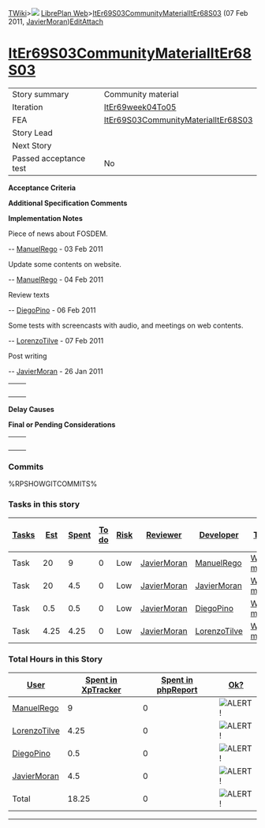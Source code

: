 [TWiki](/twiki/Main/WebHome)&gt;![](/twiki/TWiki/TWikiDocGraphics/web-bg-small.gif) [LibrePlan Web](/twiki/LibrePlan/WebHome)&gt;[ItEr69S03CommunityMaterialItEr68S03](http://wiki.libreplan-enterprise.com/twiki/LibrePlan/ItEr69S03CommunityMaterialItEr68S03 "Topic revision: 6 (07 Feb 2011 - 10:30:29)") (07 Feb 2011, [JavierMoran](/twiki/Main/JavierMoran))[Edit](http://wiki.libreplan-enterprise.com/twiki/bin/edit/LibrePlan/ItEr69S03CommunityMaterialItEr68S03?t=1520337899 "Edit this topic text")[Attach](/twiki/bin/attach/LibrePlan/ItEr69S03CommunityMaterialItEr68S03 "Attach an image or document to this topic")

 [ItEr69S03CommunityMaterialItEr68S03](/twiki/LibrePlan/ItEr69S03CommunityMaterialItEr68S03)
========================================================================================================================================================



|                        |                                                                                                      |
|------------------------|------------------------------------------------------------------------------------------------------|
| Story summary          | Community material                                                                                   |
| Iteration              | [ItEr69week04To05](/twiki/LibrePlan/ItEr69week04To05)                                       |
| FEA                    | [ItEr69S03CommunityMaterialItEr68S03](/twiki/LibrePlan/ItEr69S03CommunityMaterialItEr68S03) |
| Story Lead             |                                                                                                      |
| Next Story             |                                                                                                      |
| Passed acceptance test | No                                                                                                   |

**Acceptance Criteria**

**Additional Specification Comments**

**Implementation Notes**

Piece of news about FOSDEM.

-- [ManuelRego](/twiki/Main/ManuelRego) - 03 Feb 2011

Update some contents on website.

-- [ManuelRego](/twiki/Main/ManuelRego) - 04 Feb 2011

Review texts

-- [DiegoPino](/twiki/Main/DiegoPino) - 06 Feb 2011

Some tests with screencasts with audio, and meetings on web contents.

-- [LorenzoTilve](/twiki/Main/LorenzoTilve) - 07 Feb 2011

Post writing

-- [JavierMoran](/twiki/Main/JavierMoran) - 26 Jan 2011

|     |     |
|-----|-----|
|     |     |

**Delay Causes**

**Final or Pending Considerations**

|     |     |
|-----|-----|
|     |     |

###  Commits

%RPSHOWGITCOMMITS%

###  Tasks in this story



| [Tasks](http://wiki.libreplan-enterprise.com/twiki/LibrePlan/ItEr69S03CommunityMaterialItEr68S03?sortcol=0;table=2;up=0#sorted_table "Sort by this column") | [Est](http://wiki.libreplan-enterprise.com/twiki/LibrePlan/ItEr69S03CommunityMaterialItEr68S03?sortcol=1;table=2;up=0#sorted_table "Sort by this column") | [Spent](http://wiki.libreplan-enterprise.com/twiki/LibrePlan/ItEr69S03CommunityMaterialItEr68S03?sortcol=2;table=2;up=0#sorted_table "Sort by this column") | [To do](http://wiki.libreplan-enterprise.com/twiki/LibrePlan/ItEr69S03CommunityMaterialItEr68S03?sortcol=3;table=2;up=0#sorted_table "Sort by this column") | [Risk](http://wiki.libreplan-enterprise.com/twiki/LibrePlan/ItEr69S03CommunityMaterialItEr68S03?sortcol=4;table=2;up=0#sorted_table "Sort by this column") | [Reviewer](http://wiki.libreplan-enterprise.com/twiki/LibrePlan/ItEr69S03CommunityMaterialItEr68S03?sortcol=5;table=2;up=0#sorted_table "Sort by this column") | [Developer](http://wiki.libreplan-enterprise.com/twiki/LibrePlan/ItEr69S03CommunityMaterialItEr68S03?sortcol=6;table=2;up=0#sorted_table "Sort by this column") | [Task Name](http://wiki.libreplan-enterprise.com/twiki/LibrePlan/ItEr69S03CommunityMaterialItEr68S03?sortcol=7;table=2;up=0#sorted_table "Sort by this column") | [Start Date](http://wiki.libreplan-enterprise.com/twiki/LibrePlan/ItEr69S03CommunityMaterialItEr68S03?sortcol=8;table=2;up=0#sorted_table "Sort by this column") | [Est End Date](http://wiki.libreplan-enterprise.com/twiki/LibrePlan/ItEr69S03CommunityMaterialItEr68S03?sortcol=9;table=2;up=0#sorted_table "Sort by this column") | [End Date](http://wiki.libreplan-enterprise.com/twiki/LibrePlan/ItEr69S03CommunityMaterialItEr68S03?sortcol=10;table=2;up=0#sorted_table "Sort by this column") |
|----------------------------------------------------------------------------------------------------------------------------------------------------------------------|--------------------------------------------------------------------------------------------------------------------------------------------------------------------|----------------------------------------------------------------------------------------------------------------------------------------------------------------------|----------------------------------------------------------------------------------------------------------------------------------------------------------------------|---------------------------------------------------------------------------------------------------------------------------------------------------------------------|-------------------------------------------------------------------------------------------------------------------------------------------------------------------------|--------------------------------------------------------------------------------------------------------------------------------------------------------------------------|--------------------------------------------------------------------------------------------------------------------------------------------------------------------------|---------------------------------------------------------------------------------------------------------------------------------------------------------------------------|-----------------------------------------------------------------------------------------------------------------------------------------------------------------------------|--------------------------------------------------------------------------------------------------------------------------------------------------------------------------|
| Task                                                                                                                                                                 | 20                                                                                                                                                                 | 9                                                                                                                                                                    | 0                                                                                                                                                                    | Low                                                                                                                                                                 | [JavierMoran](/twiki/Main/JavierMoran)                                                                                                                         | [ManuelRego](/twiki/Main/ManuelRego)                                                                                                                            | [Web project management](/twiki/LibrePlan/AnA06S01CommnityMaterial#TasK2)                                                                                       |                                                                                                                                                                           |                                                                                                                                                                             |                                                                                                                                                                          |
| Task                                                                                                                                                                 | 20                                                                                                                                                                 | 4.5                                                                                                                                                                  | 0                                                                                                                                                                    | Low                                                                                                                                                                 | [JavierMoran](/twiki/Main/JavierMoran)                                                                                                                         | [JavierMoran](/twiki/Main/JavierMoran)                                                                                                                          | [Web project management](/twiki/LibrePlan/AnA06S01CommnityMaterial#TasK2)                                                                                       |                                                                                                                                                                           |                                                                                                                                                                             |                                                                                                                                                                          |
| Task                                                                                                                                                                 | 0.5                                                                                                                                                                | 0.5                                                                                                                                                                  | 0                                                                                                                                                                    | Low                                                                                                                                                                 | [JavierMoran](/twiki/Main/JavierMoran)                                                                                                                         | [DiegoPino](/twiki/Main/DiegoPino)                                                                                                                              | [Web project management](/twiki/LibrePlan/AnA06S01CommnityMaterial#TasK2)                                                                                       | 0                                                                                                                                                                         | 0                                                                                                                                                                           | 0                                                                                                                                                                        |
| Task                                                                                                                                                                 | 4.25                                                                                                                                                               | 4.25                                                                                                                                                                 | 0                                                                                                                                                                    | Low                                                                                                                                                                 | [JavierMoran](/twiki/Main/JavierMoran)                                                                                                                         | [LorenzoTilve](/twiki/Main/LorenzoTilve)                                                                                                                        | [Web project management](/twiki/LibrePlan/AnA06S01CommnityMaterial#TasK2)                                                                                       | 0                                                                                                                                                                         | 0                                                                                                                                                                           | 0                                                                                                                                                                        |

###  Total Hours in this Story

| [User](http://wiki.libreplan-enterprise.com/twiki/LibrePlan/ItEr69S03CommunityMaterialItEr68S03?sortcol=0;table=3;up=0#sorted_table "Sort by this column") | [Spent in XpTracker](http://wiki.libreplan-enterprise.com/twiki/LibrePlan/ItEr69S03CommunityMaterialItEr68S03?sortcol=1;table=3;up=0#sorted_table "Sort by this column") | [Spent in phpReport](http://wiki.libreplan-enterprise.com/twiki/LibrePlan/ItEr69S03CommunityMaterialItEr68S03?sortcol=2;table=3;up=0#sorted_table "Sort by this column") | [Ok?](http://wiki.libreplan-enterprise.com/twiki/LibrePlan/ItEr69S03CommunityMaterialItEr68S03?sortcol=3;table=3;up=0#sorted_table "Sort by this column") |
|---------------------------------------------------------------------------------------------------------------------------------------------------------------------|-----------------------------------------------------------------------------------------------------------------------------------------------------------------------------------|-----------------------------------------------------------------------------------------------------------------------------------------------------------------------------------|--------------------------------------------------------------------------------------------------------------------------------------------------------------------|
| [ManuelRego](/twiki/Main/ManuelRego)                                                                                                                       | 9                                                                                                                                                                                 | 0                                                                                                                                                                                 | ![ALERT!](/twiki/TWiki/TWikiDocGraphics/warning.gif "ALERT!")                                                                                                  |
| [LorenzoTilve](/twiki/Main/LorenzoTilve)                                                                                                                   | 4.25                                                                                                                                                                              | 0                                                                                                                                                                                 | ![ALERT!](/twiki/TWiki/TWikiDocGraphics/warning.gif "ALERT!")                                                                                                  |
| [DiegoPino](/twiki/Main/DiegoPino)                                                                                                                         | 0.5                                                                                                                                                                               | 0                                                                                                                                                                                 | ![ALERT!](/twiki/TWiki/TWikiDocGraphics/warning.gif "ALERT!")                                                                                                  |
| [JavierMoran](/twiki/Main/JavierMoran)                                                                                                                     | 4.5                                                                                                                                                                               | 0                                                                                                                                                                                 | ![ALERT!](/twiki/TWiki/TWikiDocGraphics/warning.gif "ALERT!")                                                                                                  |
| Total                                                                                                                                                               | 18.25                                                                                                                                                                             | 0                                                                                                                                                                                 | ![ALERT!](/twiki/TWiki/TWikiDocGraphics/warning.gif "ALERT!")                                                                                                  |

------------------------------------------------------------------------
